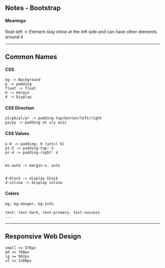 ## Notes - Bootstrap


#### Meanings

float-left -> Element stay inline at the left side and can have other elements around it

---

## Common Names

#### CSS
```
bg -> Background
p -> padding
float -> float
m -> margin
d -> Display
```
#### CSS Direction
```
pt/pb/pl/pr -> padding-top/botton/left/right
px/py -> padding at x/y axis
```

#### CSS Values
```
p-0 -> padding: 0 (until 6)
pt-5 -> padding-top: 5
pr-4 -> padding-right: 4
  
  
mx-auto -> margin-x: auto   
  
  
d-block -> display block
d-inline -> display inline

```

#### Colors
```
bg: bg-danger, bg-info

text: text-dark, text-primary, text-success
...
```

---

## Responsive Web Design

```
small >= 576px
md >= 768px
lg >= 992px
xl >= 1200px
```
